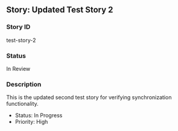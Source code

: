 ## Story: Updated Test Story 2

### Story ID

test-story-2

### Status

In Review


### Description

This is the updated second test story for verifying synchronization functionality.

- Status: In Progress
- Priority: High